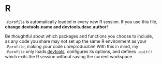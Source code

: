 # R

`.Rprofile` is automatically loaded in every new R session. If you use this file, 
**change devtools.name and devtools.desc.author!** 

Be thoughtful about which packages
and functions you choose to include, as any code you share may not set up the same 
R environment as your `.Rprofile`, making your code unreproducible! With this in mind, my `.Rprofile` 
only loads [devtools](https://github.com/hadley/devtools), configures its options, 
and defines `.quit()` which exits the R session without saving the current workspace.
